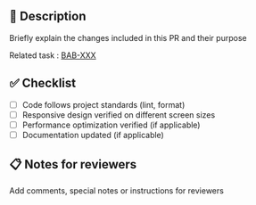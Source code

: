 ## 📝 Description

Briefly explain the changes included in this PR and their purpose

Related task : [BAB-XXX](https://gofast-cdn.atlassian.net/browse/BAB-XXX)

## ✅ Checklist

- [ ] Code follows project standards (lint, format)
- [ ] Responsive design verified on different screen sizes
- [ ] Performance optimization verified (if applicable)
- [ ] Documentation updated (if applicable)

## 📋 Notes for reviewers

Add comments, special notes or instructions for reviewers
